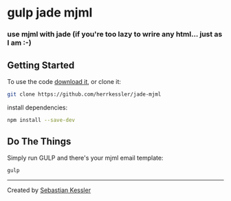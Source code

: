 # gulp jade mjml

### use mjml with jade (if you're too lazy to wrire any html... just as I am :-)

## Getting Started

To use the code [download it](https://github.com/herrkessler/jade-mjmlarchive/master.zip), or clone it:

```bash
git clone https://github.com/herrkessler/jade-mjml
```

install dependencies:

```bash
npm install --save-dev
```

## Do The Things

Simply run GULP and there's your mjml email template:

```bash
gulp
```

---

Created by [Sebastian Kessler](http://herrkessler.de)